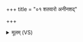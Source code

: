+++
title = "०१ शतवारो अनीनशद्"

+++
<details><summary>मूलम् (VS)</summary>

श॒तवा॑रो अनीनश॒द्यक्ष्मा॒न्रक्षां॑सि॒ तेज॑सा। आ॒रोह॒न्वर्च॑सा स॒ह म॒णिर्दु॑र्णाम॒चात॑नः ॥
</details>